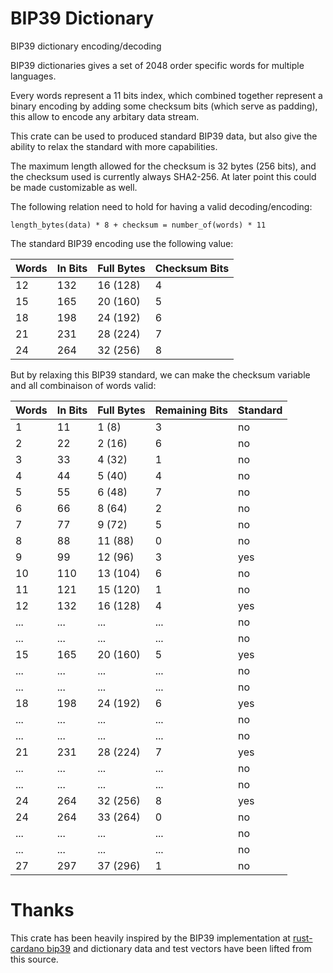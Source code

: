 # BIP39 Dictionary

BIP39 dictionary encoding/decoding

BIP39 dictionaries gives a set of 2048 order specific words for multiple languages.

Every words represent a 11 bits index, which combined together represent a
binary encoding by adding some checksum bits (which serve as padding), this
allow to encode any arbitary data stream.

This crate can be used to produced standard BIP39 data, but also give the ability to
relax the standard with more capabilities.

The maximum length allowed for the checksum is 32 bytes (256 bits), and the
checksum used is currently always SHA2-256. At later point this could be made
customizable as well.

The following relation need to hold for having a valid decoding/encoding:

```
length_bytes(data) * 8 + checksum = number_of(words) * 11
```

The standard BIP39 encoding use the following value:

| Words | In Bits | Full Bytes | Checksum Bits |
| ----- | ------- | ---------- | ------------- |
| 12    | 132     | 16 (128)   | 4             |
| 15    | 165     | 20 (160)   | 5             |
| 18    | 198     | 24 (192)   | 6             |
| 21    | 231     | 28 (224)   | 7             |
| 24    | 264     | 32 (256)   | 8             |

But by relaxing this BIP39 standard, we can make the checksum
variable and all combinaison of words valid:

| Words | In Bits | Full Bytes | Remaining Bits | Standard |
| ----- | ------- | ---------- | -------------- | -------- |
| 1     | 11      | 1 (8)      | 3              | no       |
| 2     | 22      | 2 (16)     | 6              | no       |
| 3     | 33      | 4 (32)     | 1              | no       |
| 4     | 44      | 5 (40)     | 4              | no       |
| 5     | 55      | 6 (48)     | 7              | no       |
| 6     | 66      | 8 (64)     | 2              | no       |
| 7     | 77      | 9 (72)     | 5              | no       |
| 8     | 88      | 11 (88)    | 0              | no       |
| 9     | 99      | 12 (96)    | 3              | yes      |
| 10    | 110     | 13 (104)   | 6              | no       |
| 11    | 121     | 15 (120)   | 1              | no       |
| 12    | 132     | 16 (128)   | 4              | yes      |
| ...   | ...     | ...        | ...            | no       |
| ...   | ...     | ...        | ...            | no       |
| 15    | 165     | 20 (160)   | 5              | yes      |
| ...   | ...     | ...        | ...            | no       |
| ...   | ...     | ...        | ...            | no       |
| 18    | 198     | 24 (192)   | 6              | yes      |
| ...   | ...     | ...        | ...            | no       |
| ...   | ...     | ...        | ...            | no       |
| 21    | 231     | 28 (224)   | 7              | yes      |
| ...   | ...     | ...        | ...            | no       |
| ...   | ...     | ...        | ...            | no       |
| 24    | 264     | 32 (256)   | 8              | yes      |
| 24    | 264     | 33 (264)   | 0              | no       |
| ...   | ...     | ...        | ...            | no       |
| ...   | ...     | ...        | ...            | no       |
| 27    | 297     | 37 (296)   | 1              | no       |


# Thanks

This crate has been heavily inspired by the BIP39 implementation at
[rust-cardano bip39](https://github.com/input-output-hk/rust-cardano/blob/master/cardano/src/bip/bip39.rs)
and dictionary data and test vectors have been lifted from this source.
